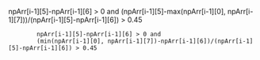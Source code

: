 npArr[i-1][5]-npArr[i-1][6] > 0 and
            (npArr[i-1][5]-max(npArr[i-1][0], npArr[i-1][7]))/(npArr[i-1][5]-npArr[i-1][6]) > 0.45

            npArr[i-1][5]-npArr[i-1][6] > 0 and
            (min(npArr[i-1][0], npArr[i-1][7])-npArr[i-1][6])/(npArr[i-1][5]-npArr[i-1][6]) > 0.45